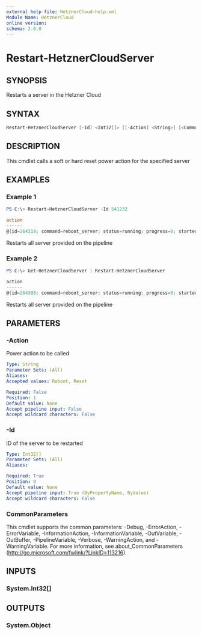 ```yaml
---
external help file: HetznerCloud-help.xml
Module Name: HetznerCloud
online version:
schema: 2.0.0
---
```


# Restart-HetznerCloudServer

## SYNOPSIS

Restarts a server in the Hetzner Cloud

## SYNTAX

```powershell
Restart-HetznerCloudServer [-Id] <Int32[]> [[-Action] <String>] [<CommonParameters>]
```

## DESCRIPTION

This cmdlet calls a soft or hard reset power action for the specified server

## EXAMPLES

### Example 1

```powershell
PS C:\> Restart-HetznerCloudServer -Id 541232

action
------
@{id=264318; command=reboot_server; status=running; progress=0; started=28.02.2018 17:35:58; finished=; resources=System.Object[]; error=}
```

Restarts all server provided on the pipeline

### Example 2

```powershell
PS C:\> Get-HetznerCloudServer | Restart-HetznerCloudServer

action
------
@{id=264308; command=reboot_server; status=running; progress=0; started=28.02.2018 17:35:11; finished=; resources=System.Object[]; error=}
```

Restarts all server provided on the pipeline

## PARAMETERS

### -Action

Power action to be called

```yaml
Type: String
Parameter Sets: (All)
Aliases:
Accepted values: Reboot, Reset

Required: False
Position: 1
Default value: None
Accept pipeline input: False
Accept wildcard characters: False
```

### -Id

ID of the server to be restarted

```yaml
Type: Int32[]
Parameter Sets: (All)
Aliases:

Required: True
Position: 0
Default value: None
Accept pipeline input: True (ByPropertyName, ByValue)
Accept wildcard characters: False
```

### CommonParameters

This cmdlet supports the common parameters: -Debug, -ErrorAction, -ErrorVariable, -InformationAction, -InformationVariable, -OutVariable, -OutBuffer, -PipelineVariable, -Verbose, -WarningAction, and -WarningVariable.
For more information, see about_CommonParameters (http://go.microsoft.com/fwlink/?LinkID=113216).

## INPUTS

### System.Int32[]


## OUTPUTS

### System.Object
